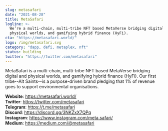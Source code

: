 ```yaml
---
slug: metasafari
date: "2021-08-28"
title: MetaSafari
logline: >-
  We’re a multi-chain, multi-tribe NFT based MetaVerse bridging digital and
  physical worlds, and gamifying hybrid finance (HyFi).
cta: "https://metasafari.world/"
logo: /img/metasafari.svg
category: "dapp, defi, metaplex, nft"
status: building
twitter: "https://twitter.com/metasafari"
---
```


MetaSafari is a multi-chain, multi-tribe NFT based MetaVerse bridging digital and physical worlds, and gamifying hybrid finance (HyFi).
Our first tribe--Alt Saints--is a purpose-driven brand pledging that 1% of revenue goes to support environmental organisations.

<b>Website</b>: https://metasafari.world/ </br>
<b>Twitter</b>: https://twitter.com/metasafari </br>
<b>Telegram</b>: https://t.me/metasafari </br>
<b>Discord</b>: https://discord.gg/3NKZxX7QPq </br>
<b>Instagram</b>: https://www.instagram.com/meta.safari/ </br>
<b>Medium</b>: https://medium.com/@metasafari </br>

